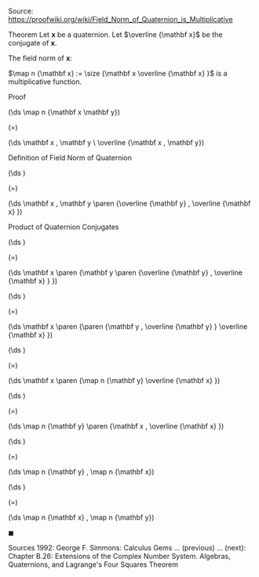 # 

Source: https://proofwiki.org/wiki/Field_Norm_of_Quaternion_is_Multiplicative

Theorem
Let $\mathbf x$ be a quaternion.
Let $\overline {\mathbf x}$ be the conjugate of $\mathbf x$.

The field norm of $\mathbf x$:

$\map n {\mathbf x} := \size {\mathbf x \overline {\mathbf x} }$
is a multiplicative function.


Proof













\(\ds \map n {\mathbf x \mathbf y}\)

\(=\)







\(\ds \mathbf x \, \mathbf y \ \overline {\mathbf x \, \mathbf y}\)





Definition of Field Norm of Quaternion














\(\ds \)

\(=\)







\(\ds \mathbf x \, \mathbf y \paren {\overline {\mathbf y} \, \overline {\mathbf x} }\)





Product of Quaternion Conjugates














\(\ds \)

\(=\)







\(\ds \mathbf x \paren {\mathbf y \paren {\overline {\mathbf y} \, \overline {\mathbf x} } }\)




















\(\ds \)

\(=\)







\(\ds \mathbf x \paren {\paren {\mathbf y \, \overline {\mathbf y} } \overline {\mathbf x} }\)




















\(\ds \)

\(=\)







\(\ds \mathbf x \paren {\map n {\mathbf y} \overline {\mathbf x} }\)




















\(\ds \)

\(=\)







\(\ds \map n {\mathbf y} \paren {\mathbf x \, \overline {\mathbf x} }\)




















\(\ds \)

\(=\)







\(\ds \map n {\mathbf y} \, \map n {\mathbf x}\)




















\(\ds \)

\(=\)







\(\ds \map n {\mathbf x} \, \map n {\mathbf y}\)









$\blacksquare$


Sources
1992: George F. Simmons: Calculus Gems ... (previous) ... (next): Chapter $\text {B}.26$: Extensions of the Complex Number System. Algebras, Quaternions, and Lagrange's Four Squares Theorem




